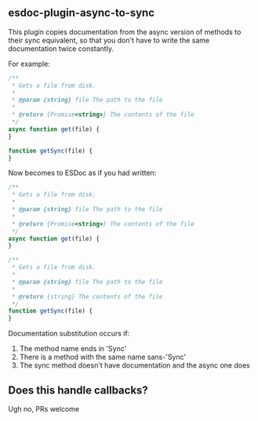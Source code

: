 ## esdoc-plugin-async-to-sync

This plugin copies documentation from the async version of methods to their
sync equivalent, so that you don't have to write the same documentation twice
constantly.

For example:

```js
/**
 * Gets a file from disk.
 *
 * @param {string} file The path to the file
 *
 * @return {Promise<string>} The contents of the file
 */
async function get(file) {
}

function getSync(file) {
}
```

Now becomes to ESDoc as if you had written:

```js
/**
 * Gets a file from disk.
 *
 * @param {string} file The path to the file
 *
 * @return {Promise<string>} The contents of the file
 */
async function get(file) {
}

/**
 * Gets a file from disk.
 *
 * @param {string} file The path to the file
 *
 * @return {string} The contents of the file
 */
function getSync(file) {
}
```

Documentation substitution occurs if:

1. The method name ends in 'Sync'
1. There is a method with the same name sans-'Sync'
1. The sync method doesn't have documentation and the async one does


## Does this handle callbacks?

Ugh no, PRs welcome
